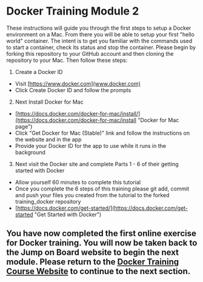 # Docker Training Module 2

These instructions will guide you through the first steps to setup a Docker environment on a Mac. From there you will be able to setup your first "hello world" container. The intent is to get you familiar with the commands used to start a container, check its status and stop the container. Please begin by forking this repository to your GitHub account and then cloning the repository to your Mac. Then follow these steps:

1) Create a Docker ID
- Visit [https://www.docker.com](www.docker.com)
- Click Create Docker ID and follow the prompts

2) Next Install Docker for Mac
- [https://docs.docker.com/docker-for-mac/install/](https://docs.docker.com/docker-for-mac/install "Docker for Mac page")
- Click "Get Docker for Mac (Stable)" link and follow the instructions on the website and in the app
- Provide your Docker ID for the app to use while it runs in the background

3) Next visit the Docker site and complete Parts 1 - 6 of their getting started with Docker
- Allow yourself 60 minutes to complete this tutorial
- Once you complete the 6 steps of this training please git add, commit and push your files you created from the tutorial to the forked training_docker repository
- [https://docs.docker.com/get-started/](https://docs.docker.com/get-started "Get Started with Docker")

## You have now completed the first online exercise for Docker training. You will now be taken back to the Jump on Board website to begin the next module. Please return to the <a href="https://ctsit.github.io/J.O.B.-Jump-On-Board#dockermodule3" target="_blank">Docker Training Course Website</a> to continue to the next section.
